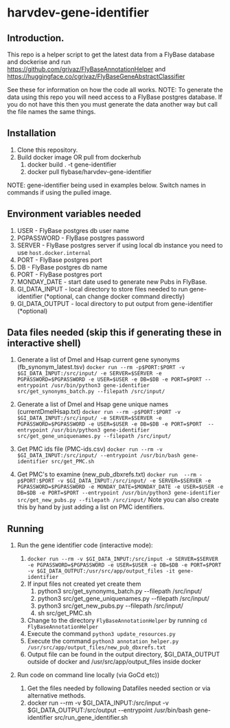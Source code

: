 # harvdev-gene-identifier

## Introduction.
This repo is a helper script to get the latest data from a FlyBase database and dockerise and run <br>
https://github.com/grivaz/FlyBaseAnnotationHelper and <br>
https://huggingface.co/cgrivaz/FlyBaseGeneAbstractClassifier

See these for information on how the code all works.
NOTE: To generate the data using this repo you will need access to a FlyBase postgres database.
      If you do not have this then you must generate the data another way but call the file names the same things.


## Installation
1. Clone this repository.
2. Build docker image OR pull from dockerhub
    1) docker build . -t gene-identifier
    2) docker pull flybase/harvdev-gene-identifier

NOTE: gene-identifier being used in examples below. Switch names in commands if using the pulled image.

## Environment variables needed
1. USER               - FlyBase postgres db user name 
2. PGPASSWORD         - FlyBase postgres password
3. SERVER             - FlyBase postgres server
      if using local db instance you need to use `host.docker.internal` 
4. PORT               - FlyBase postgres port
5. DB                 - FlyBase postgres db name
6. PORT               - FlyBase postgres port
7. MONDAY_DATE        - start date used to generate new Pubs in FlyBase.
8. GI_DATA_INPUT      - local directory to store files needed to run gene-identifier (*optional, can change docker command directly)
9. GI_DATA_OUTPUT     - local directory to put output from gene-identifier (*optional)

## Data files needed (skip this if generating these in interactive shell)
1. Generate a list of Dmel and Hsap current gene synonyms (fb_synonym_latest.tsv)
        `docker run --rm -p$PORT:$PORT -v $GI_DATA_INPUT:/src/input/ -e SERVER=$SERVER -e PGPASSWORD=$PGPASSWORD -e USER=$USER -e DB=$DB -e PORT=$PORT --entrypoint /usr/bin/python3 gene-identifier src/get_synonyms_batch.py --filepath /src/input/`
  
2. Generate a list of Dmel and Hsap gene unique names (currentDmelHsap.txt)
        `docker run --rm -p$PORT:$PORT -v $GI_DATA_INPUT:/src/input/ -e SERVER=$SERVER -e PGPASSWORD=$PGPASSWORD -e USER=$USER -e DB=$DB -e PORT=$PORT  --entrypoint /usr/bin/python3 gene-identifier src/get_gene_uniquenames.py --filepath /src/input/`
 
3. Get PMC ids file (PMC-ids.csv)
       `docker run --rm -v $GI_DATA_INPUT:/src/input/ --entrypoint /usr/bin/bash gene-identifier src/get_PMC.sh`

4. Get PMC's to examine (new_pub_dbxrefs.txt)
       `docker run  --rm -p$PORT:$PORT -v $GI_DATA_INPUT:/src/input/ -e SERVER=$SERVER -e PGPASSWORD=$PGPASSWORD -e MONDAY_DATE=$MONDAY_DATE -e USER=$USER -e DB=$DB -e PORT=$PORT --entrypoint /usr/bin/python3 gene-identifier src/get_new_pubs.py --filepath /src/input/`
       Note you can also create this by hand by just adding a list on PMC identifiers.

## Running
1. Run the gene identifier code (interactive mode):

    1) `docker run --rm -v $GI_DATA_INPUT:/src/input -e SERVER=$SERVER -e PGPASSWORD=$PGPASSWORD -e USER=$USER -e DB=$DB -e PORT=$PORT -v $GI_DATA_OUTPUT:/usr/src/app/output_files -it gene-identifier`
    2) If input files not created yet create them
       1. python3 src/get_synonyms_batch.py --filepath /src/input/
       2. python3 src/get_gene_uniquenames.py --filepath /src/input/
       3. python3 src/get_new_pubs.py --filepath /src/input/
       4. sh src/get_PMC.sh
    3) Change to the directory `FlyBaseAnnotationHelper` by running `cd FlyBaseAnnotationHelper`
    4) Execute the command `python3 update_resources.py`
    5) Execute the command `python3 annotation_helper.py /usr/src/app/output_files/new_pub_dbxrefs.txt`
    6) Output file can be found in the output directory, $GI_DATA_OUTPUT outside of docker and /usr/src/app/output_files inside docker

2. Run code on command line locally (via GoCd etc))
   1) Get the files needed by following Datafiles needed section or via alternative methods.
   2) docker run --rm -v $GI_DATA_INPUT:/src/input -v $GI_DATA_OUTPUT:/src/output --entrypoint /usr/bin/bash gene-identifier src/run_gene_identifier.sh
